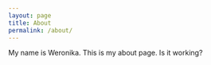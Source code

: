 ```yaml
---
layout: page
title: About
permalink: /about/
---
```


My name is Weronika. This is my about page. Is it working?
